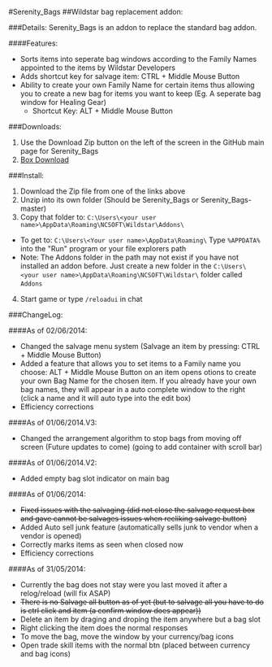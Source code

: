 #Serenity_Bags
##Wildstar bag replacement addon:

###Details:
Serenity_Bags is an addon to replace the standard bag addon.

####Features:
* Sorts items into seperate bag windows according to the Family Names appointed to the items by Wildstar Developers
* Adds shortcut key for salvage item: CTRL + Middle Mouse Button
* Ability to create your own Family Name for certain items thus allowing you to create a new bag for items you want to keep (Eg. A seperate bag window for Healing Gear)
  * Shortcut Key: ALT + Middle Mouse Button

###Downloads:
1. Use the Download Zip button on the left of the screen in the GitHub main page for Serenity_Bags
2. [Box Download](https://app.box.com/s/04tub2bdsqxsmtpf5jak "Serenity_Bags Addon Zip File")

###Install:
1. Download the Zip file from one of the links above
2. Unzip into its own folder (Should be Serenity\_Bags or Serenity\_Bags-master)
3. Copy that folder to: ```C:\Users\<your user name>\AppData\Roaming\NCSOFT\Wildstar\Addons\```
  * To get to: ```C:\Users\<Your user name>\AppData\Roaming\``` Type ```%APPDATA%``` into the "Run" program or your file explorers path
  * Note: The Addons folder in the path may not exist if you have not installed an addon before. Just create a new folder in the ```C:\Users\<your user name>\AppData\Roaming\NCSOFT\Wildstar\``` folder called ```Addons```
4. Start game or type ```/reloadui``` in chat

###ChangeLog:

####As of 02/06/2014:
* Changed the salvage menu system (Salvage an item by pressing: CTRL + Middle Mouse Button)
* Added a feature that allows you to set items to a Family name you choose: ALT + Middle Mouse Button on an item opens otions to create your own Bag Name for the chosen item. If you already have your own bag names, they will appear in a auto complete window to the right (click a name and it will auto type into the edit box)
* Efficiency corrections

####As of 01/06/2014.V3:
* Changed the arrangement algorithm to stop bags from moving off screen (Future updates to come) (going to add container with scroll bar)

####As of 01/06/2014.V2:
* Added empty bag slot indicator on main bag

####As of 01/06/2014:
* ~~Fixed issues with the salvaging (did not close the salvage request box and gave cannot be salvages issues when recliking salvage button)~~ 
* Added Auto sell junk feature (automatically sells junk to vendor when a vendor is opened)
* Correctly marks items as seen when closed now
* Efficiency corrections

####As of 31/05/2014:
* Currently the bag does not stay were you last moved it after a relog/reload (will fix ASAP)
* ~~There is no Salvage all button as of yet (but to salvage all you have to do is ctrl click and item (a confirm window does appear))~~
* Delete an item by draging and droping the item anywhere but a bag slot
* Right clicking the item does the normal responses
* To move the bag, move the window by your currency/bag icons
* Open trade skill items with the normal btn (placed between currency and bag icons)

